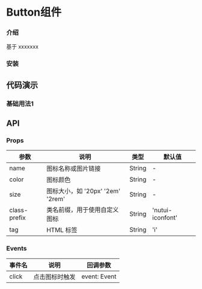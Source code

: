 #  Button组件

### 介绍

基于 xxxxxxx

### 安装



## 代码演示

### 基础用法1



## API

### Props

| 参数         | 说明                             | 类型   | 默认值           |
|--------------|----------------------------------|--------|------------------|
| name         | 图标名称或图片链接               | String | -                |
| color        | 图标颜色                         | String | -                |
| size         | 图标大小，如 '20px' '2em' '2rem' | String | -                |
| class-prefix | 类名前缀，用于使用自定义图标     | String | 'nutui-iconfont' |
| tag          | HTML 标签                        | String | 'i'              |

### Events

| 事件名 | 说明           | 回调参数     |
|--------|----------------|--------------|
| click  | 点击图标时触发 | event: Event |
